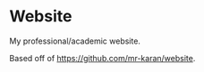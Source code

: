 Website
====

My professional/academic website.




Based off of https://github.com/mr-karan/website.

